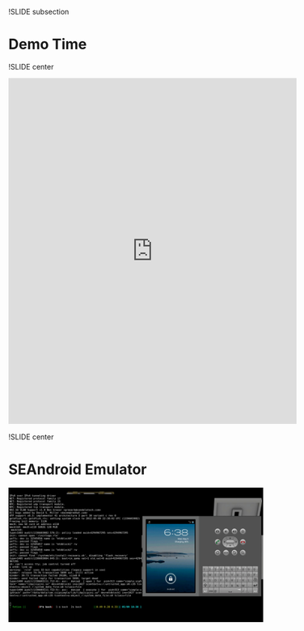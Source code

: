 !SLIDE subsection
# Demo Time #

!SLIDE center
<iframe border='0' height='684' id='shelr_record_4faad8e996608047c10000cc' scrolling='no' src='http://shelr.tv/records/4faad8e996608047c10000cc/embed' style='border: 0' width='570'></iframe>

!SLIDE center
# SEAndroid Emulator #
[![demo](demo.png)][1]

[1]: http://www.youtube.com/v/TsRVvMhcuFM?hd=1&rel=0
